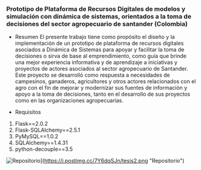 ### **Prototipo de Plataforma de Recursos Digitales de modelos y simulación con dinámica de sistemas, orientados a la toma de decisiones del sector agropecuario de santander (Colombia)**

- Resumen
El presente trabajo tiene como propósito el diseño y la implementación de un prototipo de plataforma de recursos digitales asociados a Dinámica de Sistemas para apoyar y facilitar la toma de decisiones o sirva de base al emprendimiento, como guía que brinde una mejor experiencia informativa y de aprendizaje a iniciativas y proyectos de actores asociados al sector agropecuario de Santander. Este proyecto se desarrolló como respuesta a necesidades de campesinos, ganaderos, agricultores y otros actores relacionados con el agro con el fin de mejorar y modernizar sus fuentes de información y apoyo a la toma de decisiones, tanto en el desarrollo de sus proyectos como en las organizaciones agropecuarias.

- Requisitos
1.  Flask==2.0.2
2. Flask-SQLAlchemy==2.5.1
3. PyMySQL==1.0.2
4. SQLAlchemy==1.4.31
5. python-decouple==3.5

![Repositorio](1 "Repositorio")](https://i.postimg.cc/7Y6dqSJn/tesis2.png "Repositorio")


